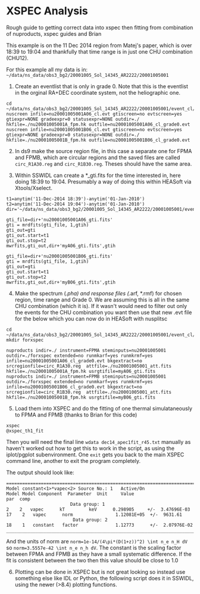 # XSPEC Analysis

Rough guide to getting correct data into xspec then fitting from combination of nuproducts, xspec guides and Brian

This example is on the 11 Dec 2014 region from Matej's paper, which is over 18:39 to 19:04 and thankfully that time range is in just one CHU combination (CHU12).

For this example all my data is in: `~/data/ns_data/obs3_bg2/20001005_Sol_14345_AR2222/20001005001`

1. Create an eventlist that is only in grade 0. Note that this is the eventlist in the orginal RA+DEC coordinate system, not the heliographic one. 

  ```
  cd ~/data/ns_data/obs3_bg2/20001005_Sol_14345_AR2222/20001005001/event_cl/
  nuscreen infile=nu20001005001A06_cl.evt gtiscreen=no evtscreen=yes gtiexpr=NONE gradeexpr=0 statusexpr=NONE outdir=./ hkfile=./nu20001005001A_fpm.hk outfile=nu20001005001A06_cl_grade0.evt
  nuscreen infile=nu20001005001B06_cl.evt gtiscreen=no evtscreen=yes gtiexpr=NONE gradeexpr=0 statusexpr=NONE outdir=./ hkfile=./nu20001005001B_fpm.hk outfile=nu20001005001B06_cl_grade0.evt
  ```

2. In ds9 make the source region file, in this case a separate one for FPMA and FPMB, which are circular regions and the saved files are called `circ_R1A30.reg` and `circ_R1B30.reg`. Theses should have the same area.

3. Within SSWIDL can create a *_gti.fits for the time interested in, here doing 18:39 to 19:04. Presumably a way of doing this within HEASoft via Xtools/Xselect.

  ```
  t1=anytim('11-Dec-2014 18:39')-anytim('01-Jan-2010')
  t2=anytim('11-Dec-2014 19:04')-anytim('01-Jan-2010')
  dir='~/data/ns_data/obs3_bg2/20001005_Sol_14345_AR2222/20001005001/event_cl/'
  
  gti_file=dir+'nu20001005001A06_gti.fits'
  gti = mrdfits(gti_file, 1,gtih)
  gti_out=gti
  gti_out.start=t1
  gti_out.stop=t2
  mwrfits,gti_out,dir+'myA06_gti.fits',gtih
  
  gti_file=dir+'nu20001005001B06_gti.fits'
  gti = mrdfits(gti_file, 1,gtih)
  gti_out=gti
  gti_out.start=t1
  gti_out.stop=t2
  mwrfits,gti_out,dir+'myB06_gti.fits',gtih
  ```

4. Make the spectrum (*.pha) and response files (*.arf, *.rmf) for chosen region, time range and Grade 0. We are assuming this is all in the same CHU combination (which it is). If it wasn't would need to filter out only the events for the CHU combination you want then use that new .evt file for the below which you can now do in HEASoft with nusplitsc

  ```
  cd ~/data/ns_data/obs3_bg2/20001005_Sol_14345_AR2222/20001005001/event_cl/
  mkdir forxspec
  
  nuproducts indir=./ instrument=FPMA steminputs=nu20001005001 outdir=./forxspec extended=no runmkarf=yes runmkrmf=yes infile=nu20001005001A06_cl_grade0.evt bkgextract=no srcregionfile=circ_R1A30.reg  attfile=./nu20001005001_att.fits hkfile=./nu20001005001A_fpm.hk usrgtifile=myA06_gti.fits
  nuproducts indir=./ instrument=FPMB steminputs=nu20001005001 outdir=./forxspec extended=no runmkarf=yes runmkrmf=yes infile=nu20001005001B06_cl_grade0.evt bkgextract=no srcregionfile=circ_R1B30.reg  attfile=./nu20001005001_att.fits hkfile=./nu20001005001B_fpm.hk usrgtifile=myB06_gti.fits
  ```

5. Load them into XSPEC and do the fitting of one thermal simulataneously to FPMA and FPMB (thanks to Brian for this code)
	
  ```
  xspec
  @xspec_th1_fit
  ```
  
  Then you will need the final line `wdata dec14_apec1fit_r45.txt` manually as haven't worked out how to get this to work in the script, as using the iplot/pgplot subenvironment. One `exit` gets you back to the main XSPEC command line, another to exit the program completely.
  
  The output should look like:
  ```
  ========================================================================
  Model constant<1>*vapec<2> Source No.: 1   Active/On
  Model Model Component  Parameter  Unit     Value
  par  comp
                          Data group: 1
  2    2   vapec      kT         keV      0.298905     +/-  3.47696E-03  
  17    2   vapec      norm                1.12081E+05  +/-  9631.61      
                           Data group: 2
  18    1   constant   factor              1.12773      +/-  2.07976E-02
  ________________________________________________________________________

  ```
  And the units of norm are `norm=1e-14/(4\pi*(D(1+z))^2) \int n_e n_H dV` so `norm=3.5557e-42 \int n_e n_h dV`. The constant is the scaling factor between FPMA and FPMB as they have a small systematic difference. If the fit is consistent between the two then this value should be close to 1.0

6. Plotting can be done in XSPEC but is not great looking so instead use something else like IDL or Python, the following script does it in SSWIDL, using the newer (>8.4) plotting functions. 

